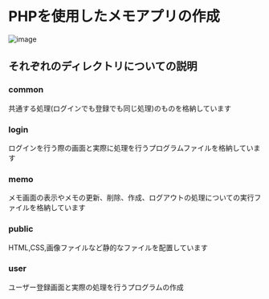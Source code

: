 # PHPを使用したメモアプリの作成
![image](https://user-images.githubusercontent.com/90116145/139619782-3ecdb0fe-53e3-418c-9141-68bbaf374df0.png)



## それぞれのディレクトリについての説明

### common 
共通する処理(ログインでも登録でも同じ処理)のものを格納しています

### login
ログインを行う際の画面と実際に処理を行うプログラムファイルを格納しています

### memo
メモ画面の表示やメモの更新、削除、作成、ログアウトの処理についての実行ファイルを格納しています

### public
HTML,CSS,画像ファイルなど静的なファイルを配置しています

### user 
ユーザー登録画面と実際の処理を行うプログラムの作成
